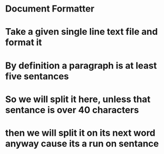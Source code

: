 # Document Formatter
# Take a given single line text file and format it

# By definition a paragraph is at least five sentances
# So we will split it here, unless that sentance is over 40 characters
# then we will split it on its next word anyway cause its a run on sentance
